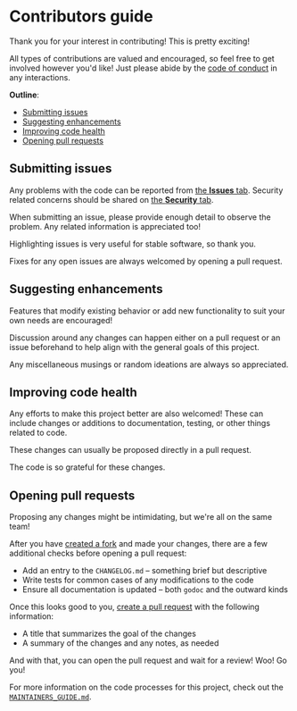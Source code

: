 # Contributors guide

Thank you for your interest in contributing! This is pretty exciting!

All types of contributions are valued and encouraged, so feel free to get
involved however you'd like! Just please abide by the [code of conduct][conduct]
in any interactions.

**Outline**:

- [Submitting issues](#submitting-issues)
- [Suggesting enhancements](#suggesting-enhancements)
- [Improving code health](#improving-code-health)
- [Opening pull requests](#opening-pull-requests)

## Submitting issues

Any problems with the code can be reported from [the **Issues** tab][issues].
Security related concerns should be shared on [the **Security** tab][security].

When submitting an issue, please provide enough detail to observe the problem.
Any related information is appreciated too!

Highlighting issues is very useful for stable software, so thank you.

Fixes for any open issues are always welcomed by opening a pull request.

## Suggesting enhancements

Features that modify existing behavior or add new functionality to suit your own
needs are encouraged!

Discussion around any changes can happen either on a pull request or an issue
beforehand to help align with the general goals of this project.

Any miscellaneous musings or random ideations are always so appreciated.

## Improving code health

Any efforts to make this project better are also welcomed! These can include
changes or additions to documentation, testing, or other things related to code.

These changes can usually be proposed directly in a pull request.

The code is so grateful for these changes.

## Opening pull requests

Proposing any changes might be intimidating, but we're all on the same team!

After you have [created a fork][fork] and made your changes, there are a few
additional checks before opening a pull request:

- Add an entry to the `CHANGELOG.md` – something brief but descriptive
- Write tests for common cases of any modifications to the code
- Ensure all documentation is updated – both `godoc` and the outward kinds

Once this looks good to you, [create a pull request][fork_pr] with the following
information:

- A title that summarizes the goal of the changes
- A summary of the changes and any notes, as needed

And with that, you can open the pull request and wait for a review! Woo! Go you!

For more information on the code processes for this project, check out the
[`MAINTAINERS_GUIDE.md`][maintainers].

<!-- a collection of links -->
[conduct]: ./CODE_OF_CONDUCT.md
[issues]: https://github.com/zimeg/emporia-time/issues
[security]: https://github.com/zimeg/emporia-time/security
[fork]: https://docs.github.com/en/get-started/quickstart/fork-a-repo#forking-a-repository
[fork_pr]: https://docs.github.com/en/pull-requests/collaborating-with-pull-requests/proposing-changes-to-your-work-with-pull-requests/creating-a-pull-request-from-a-fork
[maintainers]: ./MAINTAINERS_GUIDE.md
